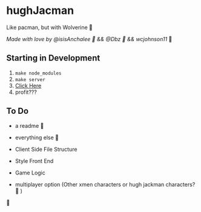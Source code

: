 # hughJacman
Like pacman, but with Wolverine :100:

_Made with love by @isisAnchalee :dancer: && @Dbz :dragon: && wcjohnson11_ :poodle:

## Starting in Development
1. `make node_modules`
2. `make server` 
3. [Click Here](http://localhost:8000)
4. profit???

## To Do

- a readme :book:
- everything else :8ball:

- Client Side File Structure
- Style Front End
- Game Logic
- multiplayer option (Other xmen characters or hugh jackman characters? :information_desk_person: )

:shit:
